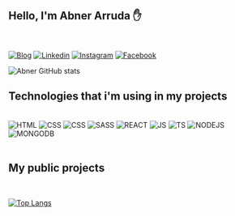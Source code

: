## Hello, I'm Abner Arruda ✋

<br/>

[![Blog](https://img.shields.io/badge/website-000000?style=for-the-badge&logo=About.me&logoColor=white)](https://abnerportfolio.netlify.app)
[![Linkedin](https://img.shields.io/badge/LinkedIn-0077B5?style=for-the-badge&logo=linkedin&logoColor=white)](https://www.linkedin.com/in/abner-rodrigues-de-arruda-7622ba204/)
[![Instagram](https://img.shields.io/badge/Instagram-E4405F?style=for-the-badge&logo=instagram&logoColor=white)](https://www.instagram.com/_abnerarruda_/)
[![Facebook](https://img.shields.io/badge/Facebook-1877F2?style=for-the-badge&logo=facebook&logoColor=white)](https://www.facebook.com/abner.dearruda/)

![Abner GitHub stats](https://github-readme-stats.vercel.app/api?username=ArrudaAbner&show_icons=true&theme=merko)

## Technologies that i'm using in my projects

<br/>

<div style = "display: inline_block"> 
    <img align="center" alt="HTML" src="https://img.shields.io/badge/HTML5-E34F26?style=for-the-badge&logo=html5&logoColor=white">
    <img align="center" alt="CSS" src="https://img.shields.io/badge/CSS3-1572B6?style=for-the-badge&logo=css3&logoColor=white">
    <img align="center" alt="CSS" src="https://img.shields.io/badge/Bootstrap-563D7C?style=for-the-badge&logo=bootstrap&logoColor=white">
    <img align="center" alt="SASS" src="https://img.shields.io/badge/Sass-CC6699?style=for-the-badge&logo=sass&logoColor=white">
    <img align="center" alt="REACT" src="https://img.shields.io/badge/React-20232A?style=for-the-badge&logo=react&logoColor=61DAFB">
    <img align="center" alt="JS" src="https://img.shields.io/badge/JavaScript-323330?style=for-the-badge&logo=javascript&logoColor=F7DF1E">
    <img align="center" alt="TS" src="https://img.shields.io/badge/TypeScript-007ACC?style=for-the-badge&logo=typescript&logoColor=white">
    <img align="center" alt="NODEJS" src="https://img.shields.io/badge/Node.js-43853D?style=for-the-badge&logo=node.js&logoColor=white">
    <img align="center" alt="MONGODB" src="https://img.shields.io/badge/MongoDB-4EA94B?style=for-the-badge&logo=mongodb&logoColor=white">
</div>

<br/>

## My public projects

<br/>

[![Top Langs](https://github-readme-stats.vercel.app/api/top-langs/?username=anuraghazra&hide_progress=false)](https://github.com/anuraghazra/github-readme-stats)
